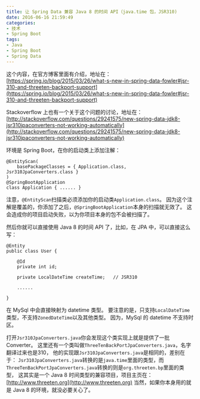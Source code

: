 ```yaml
---
title: 让 Spring Data 兼容 Java 8 的时间 API（java.time 包，JSR310)
date: 2016-06-16 21:59:49
categories:
- 技术
- Spring Boot
tags:
- Java
- Spring Boot
- Spring Data
---
```

这个内容，在官方博客里面有介绍，地址在：
[https://spring.io/blog/2015/03/26/what-s-new-in-spring-data-fowler#jsr-310-and-threeten-backport-support](https://spring.io/blog/2015/03/26/what-s-new-in-spring-data-fowler#jsr-310-and-threeten-backport-support)

Stackoverflow 上也有一个关于这个问题的讨论，地址在：
[http://stackoverflow.com/questions/29241575/new-spring-data-jdk8-jsr310jpaconverters-not-working-automatically](http://stackoverflow.com/questions/29241575/new-spring-data-jdk8-jsr310jpaconverters-not-working-automatically)

<!-- more -->

环境是 Spring Boot，在你的启动类上添加注解：

```
@EntityScan(
    basePackageClasses = { Application.class, Jsr310JpaConverters.class }
)
@SpringBootApplication
class Application { ...... }
```

注意，`@EntityScan`扫描类必须添加你的启动类`Application.class`。
因为这个注解是覆盖的，你添加了之后，`@SpringBootApplication`本身的扫描就无效了。
这会造成你的项目启动失败，以为你项目本身的包不会被扫描了。

然后你就可以直接使用 Java 8 的时间 API 了，比如，在 JPA 中，可以直接这么写：

```
@Entity
public class User {

    @Id
    private int id;

    private LocalDateTime createTime;   // JSR310

    ......

}
```

在 MySql 中会直接映射为 datetime 类型。
要注意的是，只支持`LocalDateTime`类型，不支持`ZonedDateTime`以及其他类型。
因为，MySql 的 datetime 不支持时区。

打开`Jsr310JpaConverters.java`你会发现这个类实现上就是提供了一批 Converter。
这里还有一个类叫做`ThreeTenBackPortJpaConverters.java`，名字翻译过来也是310，
他的实现跟`Jsr310JpaConverters.java`是相同的，差别在于：
`Jsr310JpaConverters.java`转换的是`java.time`里面的类型，而
`ThreeTenBackPortJpaConverters.java`转换的则是`org.threeten.bp`里面的类型，
这其实是一个 Java 8 时间类型的兼容项目，项目主页在：[http://www.threeten.org](http://www.threeten.org)
当然，如果你本身用的就是 Java 8 的环境，就没必要关心了。
